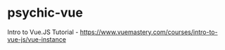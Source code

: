 # psychic-vue
Intro to Vue.JS Tutorial - https://www.vuemastery.com/courses/intro-to-vue-js/vue-instance
